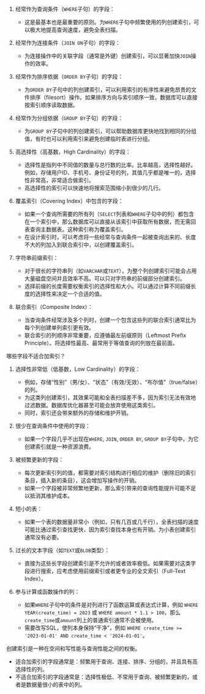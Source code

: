 
1.  经常作为查询条件（`WHERE`子句）的字段：
    *   这是最基本也是最重要的原则。为`WHERE`子句中频繁使用的列创建索引，可以极大地提高查询速度，避免全表扫描。

2.  经常作为连接条件（`JOIN ON`子句）的字段：
    *   为连接操作中的关联字段（通常是外键）创建索引，可以显著加快`JOIN`操作的效率。

3.  经常作为排序依据（`ORDER BY`子句）的字段：
    *   为`ORDER BY`子句中的列创建索引，可以利用索引的有序性来避免昂贵的文件排序（filesort）操作。如果排序方向与索引顺序一致，数据库可以直接按索引顺序读取数据。

4.  经常作为分组依据（`GROUP BY`子句）的字段：
    *   为`GROUP BY`子句中的列创建索引，可以帮助数据库更快地找到相同的分组值，有时也可以利用索引来避免创建临时表进行分组。

5.  高选择性（高基数，High Cardinality）的字段：
    *   选择性是指列中不同值的数量与总行数的比率。比率越高，选择性越好。例如，存储用户ID、手机号、身份证号的列，其值几乎都是唯一的，选择性非常高，非常适合做索引。
    *   高选择性的索引可以快速地将搜索范围缩小到很少的几行。

6.  覆盖索引（Covering Index）中包含的字段：
    *   如果一个查询所需要的所有列（`SELECT`列表和`WHERE`子句中的列）都包含在一个索引中，那么数据库可以直接从该索引中获取所有数据，而无需回表查询主数据表。这种索引称为覆盖索引。
    *   在设计索引时，可以考虑将一些经常与查询条件一起被查询出来的、长度不大的列加入到联合索引中，以创建覆盖索引。

7.  字符串前缀索引：
    *   对于很长的字符串列（如`VARCHAR`或`TEXT`），为整个列创建索引可能会占用大量磁盘空间并且效率不高。可以只对字符串的前缀部分创建索引。
    *   选择前缀的长度需要权衡索引的选择性和大小。可以通过计算不同前缀长度的选择性来决定一个合适的值。

8.  联合索引（Composite Index）：
    *   当查询条件经常涉及多个列时，创建一个包含这些列的联合索引通常比为每个列创建单列索引更有效。
    *   联合索引的列顺序非常重要，应遵循最左前缀原则（Leftmost Prefix Principle）。将选择性最高、最常用于等值查询的列放在最前面。

哪些字段不适合加索引？

1.  选择性非常低（低基数，Low Cardinality）的字段：
    *   例如，存储“性别”（男/女）、“状态”（有效/无效）、“布尔值”（true/false）的列。
    *   为这类列创建索引，其效果可能和全表扫描差不多，因为索引无法有效地过滤数据。数据库优化器甚至可能会放弃使用这类索引。
    *   同时，索引还会带来额外的存储和维护开销。

2.  很少在查询条件中使用的字段：
    *   如果一个字段几乎不出现在`WHERE`, `JOIN`, `ORDER BY`, `GROUP BY`子句中，为它创建索引就是一种资源浪费。

3.  被频繁更新的字段：
    *   每次更新索引列的值，都需要对索引结构进行相应的维护（删除旧的索引条目，插入新的条目），这会增加写操作的开销。
    *   如果一个字段被非常频繁地更新，那么索引带来的查询性能提升可能不足以抵消其维护成本。

4.  短小的表：
    *   如果一个表的数据量非常小（例如，只有几百或几千行），全表扫描的速度可能比通过索引查找更快，因为索引查找本身也有开销。为小表创建索引通常没有必要。

5.  过长的文本字段（如`TEXT`或`BLOB`类型）：
    *   直接为这些长字段创建索引是不允许的或者效率极低。如果需要对这类字段进行搜索，应考虑使用前缀索引或者更专业的全文索引（Full-Text Index）。

6.  参与计算或函数操作的列：
    *   如果`WHERE`子句中的条件是对列进行了函数运算或表达式计算，例如 `WHERE YEAR(create_time) = 2023` 或 `WHERE amount * 1.1 > 100`，那么`create_time`或`amount`列上的普通索引通常不会被使用。
    *   需要改写SQL，使列本身保持“干净”，例如 `WHERE create_time >= '2023-01-01' AND create_time < '2024-01-01'`。


创建索引是一种在空间和写性能与查询性能之间的权衡。
*   适合加索引的字段通常是：频繁用于查询、连接、排序、分组的，并且具有高选择性的列。
*   不适合加索引的字段通常是：选择性极低、不常用于查询、被频繁更新的，或者是数据量很小的表中的列。
